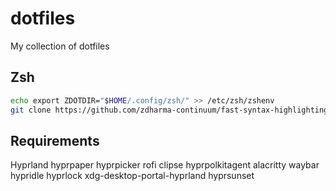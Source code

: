 # dotfiles

My collection of dotfiles

## Zsh

```bash
echo export ZDOTDIR="$HOME/.config/zsh/" >> /etc/zsh/zshenv
git clone https://github.com/zdharma-continuum/fast-syntax-highlighting $ZDOTDIR/fsh
```

## Requirements

Hyprland
hyprpaper
hyprpicker
rofi
clipse
hyprpolkitagent
alacritty
waybar
hypridle
hyprlock
xdg-desktop-portal-hyprland
hyprsunset
